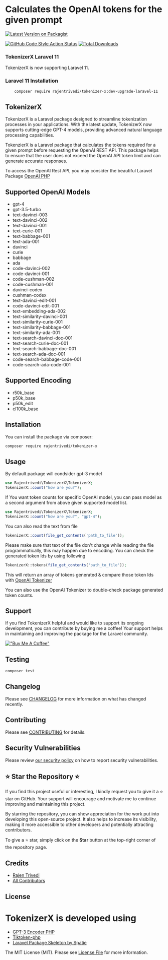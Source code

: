 # Calculates the OpenAI tokens for the given prompt
[![Latest Version on Packagist](https://img.shields.io/packagist/v/rajentrivedi/tokenizer-x.svg?style=flat-square)](https://packagist.org/packages/rajentrivedi/tokenizer-x)

[![GitHub Code Style Action Status](https://img.shields.io/github/actions/workflow/status/rajentrivedi/tokenizer-x/fix-php-code-style-issues.yml?branch=main&label=code%20style&style=flat-square)](https://github.com/rajentrivedi/tokenizer-x/actions?query=workflow%3A"Fix+PHP+code+style+issues"+branch%3Amain)
[![Total Downloads](https://img.shields.io/packagist/dt/rajentrivedi/tokenizer-x.svg?style=flat-square)](https://packagist.org/packages/rajentrivedi/tokenizer-x)




### TokenizerX Laravel 11
TokenizerX is now supporting Laravel 11.

### Laravel 11 Installation

```bash
    composer require rajentrivedi/tokenizer-x:dev-upgrade-laravel-11
```
## TokenizerX
TokenizerX is a Laravel package designed to streamline tokenization processes in your applications. With the latest update, TokenizerX now supports cutting-edge GPT-4 models, providing advanced natural language processing capabilities.

TokenzierX is a Laravel package that calculates the tokens required for a given prompt before requesting the OpenAI REST API. This package helps to ensure that the user does not exceed the OpenAI API token limit and can generate accurate responses.

To access the OpenAI Rest API, you may consider the beautiful Laravel Package 
[OpenAI PHP](https://github.com/openai-php/client)

## Supported OpenAI Models
- gpt-4
- gpt-3.5-turbo
- text-davinci-003
- text-davinci-002
- text-davinci-001
- text-curie-001
- text-babbage-001
- text-ada-001
- davinci
- curie
- babbage
- ada
- code-davinci-002
- code-davinci-001
- code-cushman-002
- code-cushman-001
- davinci-codex
- cushman-codex
- text-davinci-edit-001
- code-davinci-edit-001
- text-embedding-ada-002
- text-similarity-davinci-001
- text-similarity-curie-001
- text-similarity-babbage-001
- text-similarity-ada-001
- text-search-davinci-doc-001
- text-search-curie-doc-001
- text-search-babbage-doc-001
- text-search-ada-doc-001
- code-search-babbage-code-001
- code-search-ada-code-001

## Supported Encoding
- r50k_base
- p50k_base
- p50k_edit
- cl100k_base


## Installation

You can install the package via composer:

```bash
composer require rajentrivedi/tokenizer-x
```

## Usage
By default package will condsider gpt-3 model
```php
use Rajentrivedi\TokenizerX\TokenizerX;
TokenizerX::count("how are you?");
```
If You want token counts for specific OpenAI model, you can pass model as a second argument from above given supported model list.
```php
use Rajentrivedi\TokenizerX\TokenizerX;
TokenizerX::count("how are you?", "gpt-4");
```
You can also read the text from file

```php
TokenizerX::count(file_get_contents('path_to_file'));

```

Please make sure that text of the file don't change while reading the file programmatically, this may happen due to encoding. You can check the generated token Ids by using following

```php
TokenizerX::tokens(file_get_contents('path_to_file'));
```
This will return an array of tokens generated & compare those token Ids with
[OpenAI Tokenizer](https://platform.openai.com/tokenizer)

You can also use the OpenAI Tokenizer to double-check package generated token counts.

## Support
If you find TokenizerX helpful and would like to support its ongoing development, you can contribute by buying me a coffee! Your support helps in maintaining and improving the package for the Laravel community.

[!["Buy Me A Coffee"](https://www.buymeacoffee.com/assets/img/custom_images/orange_img.png)](https://www.buymeacoffee.com/rajentrivedi)

## Testing

```bash
composer test
```

## Changelog

Please see [CHANGELOG](CHANGELOG.md) for more information on what has changed recently.

## Contributing

Please see [CONTRIBUTING](CONTRIBUTING.md) for details.

## Security Vulnerabilities

Please review [our security policy](../../security/policy) on how to report security vulnerabilities.

## ⭐ Star the Repository ⭐

If you find this project useful or interesting, I kindly request you to give it a ⭐ star on GitHub. Your support will encourage and motivate me to continue improving and maintaining this project.

By starring the repository, you can show appreciation for the work put into developing this open-source project. It also helps to increase its visibility, making it more accessible to other developers and potentially attracting contributors.

To give a ⭐ star, simply click on the **Star** button at the top-right corner of the repository page.


## Credits

- [Rajen Trivedi](https://github.com/rajentrivedi)
- [All Contributors](../../contributors)

## License

# TokenizerX is developed using 
- [GPT-3 Encoder PHP](https://github.com/CodeRevolutionPlugins/GPT-3-Encoder-PHP)
- [Tiktoken-php](https://github.com/yethee/tiktoken-php)
- [Laravel Package Skeleton by Spatie](https://github.com/spatie/package-skeleton-laravel)

The MIT License (MIT). Please see [License File](LICENSE.md) for more information.
